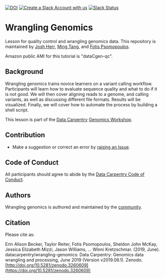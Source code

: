 [![DOI](https://zenodo.org/badge/DOI/10.5281/zenodo.3260609.svg)](https://doi.org/10.5281/zenodo.3260609)
[![Create a Slack Account with us](https://img.shields.io/badge/Create_Slack_Account-The_Carpentries-071159.svg)](https://slack-invite.carpentries.org/)
[![Slack Status](https://img.shields.io/badge/Slack_Channel-dc--genomics-E01563.svg)](https://carpentries.slack.com/messages/C9N1K7DCY)

# Wrangling Genomics

Lesson for quality control and wrangling genomics data. This repository is maintained by [Josh Herr](https://github.com/jrherr), [Ming Tang](https://github.com/crazyhottommy), and [Fotis Psomopoulos](https://github.com/fpsom).

Amazon public AMI for this tutorial is "dataCgen-qc".

## Background

Wrangling genomics trains novice learners on a variant calling workflow. Participants will learn how to evaluate sequence quality and what to do if it is not good. We will then cover aligning reads to a genome, and calling variants, as well as discussing different file formats. Results will be visualized. Finally, we will cover how to automate the process by building a shell script.

This lesson is part of the [Data Carpentry](https://www.datacarpentry.org/) [Genomics Workshop](https://www.datacarpentry.org/genomics-workshop/).

## Contribution

- Make a suggestion or correct an error by [raising an Issue](https://github.com/datacarpentry/wrangling-genomics/issues).

## Code of Conduct

All participants should agree to abide by the [Data Carpentry Code of Conduct](https://www.datacarpentry.org/code-of-conduct/).

## Authors

Wrangling genomics is authored and maintained by the [community](https://github.com/datacarpentry/wrangling-genomics/network/members).

## Citation

Please cite as:

Erin Alison Becker, Taylor Reiter, Fotis Psomopoulos, Sheldon John McKay, Jessica Elizabeth Mizzi, Jason Williams, … Winni Kretzschmar. (2019, June). datacarpentry/wrangling-genomics: Data Carpentry: Genomics data wrangling and processing, June 2019 (Version v2019.06.1). Zenodo. [http://doi.org/10.5281/zenodo.3260609](https://doi.org/10.5281/zenodo.3260609)


